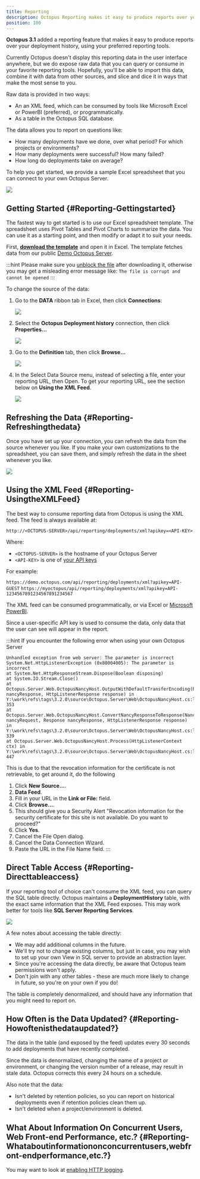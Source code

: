 ```yaml
---
title: Reporting
description: Octopus Reporting makes it easy to produce reports over your deployment history, using your preferred reporting tools.
position: 100
---
```


**Octopus 3.1** added a reporting feature that makes it easy to produce reports over your deployment history, using your preferred reporting tools.

Currently Octopus doesn't display this reporting data in the user interface anywhere, but we do expose raw data that you can query or consume in your favorite reporting tools. Hopefully, you'll be able to import this data, combine it with data from other sources, and slice and dice it in ways that make the most sense to you.

Raw data is provided in two ways:

- An an XML feed, which can be consumed by tools like Microsoft Excel or PowerBI (preferred), or programmatically.
- As a table in the Octopus SQL database.

The data allows you to report on questions like:

- How many deployments have we done, over what period? For which projects or environments?
- How many deployments were successful? How many failed?
- How long do deployments take on average?

To help you get started, we provide a sample Excel spreadsheet that you can connect to your own Octopus Server.

![](/docs/images/3048643/3278354.png)

## Getting Started {#Reporting-Gettingstarted}

The fastest way to get started is to use our Excel spreadsheet template. The spreadsheet uses Pivot Tables and Pivot Charts to summarize the data. You can use it as a starting point, and then modify or adapt it to suit your needs.

First, **[download the template](/docs/attachments/octopusreport.xlsx)** and open it in Excel. The template fetches data from our public [Demo Octopus Server](https://demo.octopus.com).

:::hint
Please make sure you [unblock the file](https://www.google.com.au/search?q=windows%20unblock%20file) after downloading it, otherwise you may get a misleading error message like: `The file is corrupt and cannot be opened`
:::

To change the source of the data:

1. Go to the **DATA** ribbon tab in Excel, then click **Connections**:

   ![](/docs/images/3048643/3278356.png)

2. Select the **Octopus Deployment history** connection, then click **Properties...**

   ![](/docs/images/3048643/3278357.png)

3. Go to the **Definition** tab, then click **Browse...**

   ![](/docs/images/3048643/3278358.png)

4. In the Select Data Source menu, instead of selecting a file, enter your reporting URL, then Open. To get your reporting URL, see the section below on **Using the XML Feed**.

   ![](/docs/images/3048643/3278360.png)

## Refreshing the Data {#Reporting-Refreshingthedata}

Once you have set up your connection, you can refresh the data from the source whenever you like. If you make your own customizations to the spreadsheet, you can save them, and simply refresh the data in the sheet whenever you like.

![](/docs/images/3048643/3278361.png)

## Using the XML Feed {#Reporting-UsingtheXMLFeed}

The best way to consume reporting data from Octopus is using the XML feed. The feed is always available at:

`http://<OCTOPUS-SERVER>/api/reporting/deployments/xml?apikey=<API-KEY>`

Where:

- `<OCTOPUS-SERVER>` is the hostname of your Octopus Server
- `<API-KEY>` is one of [your API keys](/docs/api-and-integration/api/how-to-create-an-api-key.md)

For example:

`https://demo.octopus.com/api/reporting/deployments/xml?apikey=API-GUEST`
`https://myoctopus/api/reporting/deployments/xml?apikey=API-1234567891234567891234567`

The XML feed can be consumed programmatically, or via Excel or [Microsoft PowerBI](https://powerbi.microsoft.com/).

Since a user-specific API key is used to consume the data, only data that the user can see will appear in the report.

:::hint
If you encounter the following error when using your own Octopus Server

```text
Unhandled exception from web server: The parameter is incorrect
System.Net.HttpListenerException (0x80004005): The parameter is incorrect
at System.Net.HttpResponseStream.Dispose(Boolean disposing)
at System.IO.Stream.Close()
at Octopus.Server.Web.OctopusNancyHost.OutputWithDefaultTransferEncoding(Response nancyResponse, HttpListenerResponse response) in Y:\work\refs\tags\3.2.0\source\Octopus.Server\Web\OctopusNancyHost.cs:line 353
at Octopus.Server.Web.OctopusNancyHost.ConvertNancyResponseToResponse(NancyContext nancyRequest, Response nancyResponse, HttpListenerResponse response) in Y:\work\refs\tags\3.2.0\source\Octopus.Server\Web\OctopusNancyHost.cs:line 339
at Octopus.Server.Web.OctopusNancyHost.Process(HttpListenerContext ctx) in Y:\work\refs\tags\3.2.0\source\Octopus.Server\Web\OctopusNancyHost.cs:line 447
```

This is due to that the revocation information for the certificate is not retrievable, to get around it, do the following

1. Click **New Source...**.
2. **Data Feed**.
3. Fill in your URL in the **Link or File:** field.
4. Click **Browse...**.
5. This should give you a Security Alert "Revocation information for the security certificate for this site is not available. Do you want to proceed?"
6. Click **Yes**.
7. Cancel the File Open dialog.
8. Cancel the Data Connection Wizard.
9. Paste the URL in the File Name field.
:::

## Direct Table Access {#Reporting-Directtableaccess}

If your reporting tool of choice can't consume the XML feed, you can query the SQL table directly. Octopus maintains a **DeploymentHistory** table, with the exact same information that the XML Feed exposes. This may work better for tools like **SQL Server Reporting Services**.

![](/docs/images/3048643/3278362.png)

A few notes about accessing the table directly:

- We may add additional columns in the future.
- We'll try not to change existing columns, but just in case, you may wish to set up your own View in SQL server to provide an abstraction layer.
- Since you're accessing the data directly, be aware that Octopus team permissions won't apply.
- Don't join with any other tables - these are much more likely to change in future, so you're on your own if you do!

The table is completely denormalized, and should have any information that you might need to report on.

## How Often is the Data Updated? {#Reporting-Howoftenisthedataupdated?}

The data in the table (and exposed by the feed) updates every 30 seconds to add deployments that have recently completed.

Since the data is denormalized, changing the name of a project or environment, or changing the version number of a release, may result in stale data. Octopus corrects this every 24 hours on a schedule.

Also note that the data:

- Isn't deleted by retention policies, so you can report on historical deployments even if retention policies clean them up.
- Isn't deleted when a project/environment is deleted.

## What About Information On Concurrent Users, Web Front-end Performance, etc.? {#Reporting-Whataboutinformationonconcurrentusers,webfront-endperformance,etc.?}

You may want to look at [enabling HTTP logging](/docs/administration/managing-infrastructure/performance/enable-web-request-logging.md).
